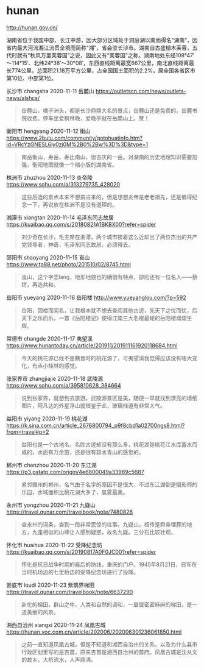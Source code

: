 # hunan

http://hunan.gov.cn/

湖南省位于我国中部、长江中游，因大部分区域处于洞庭湖以南而得名“湖南”，因省内最大河流湘江流贯全境而简称“湘”，省会驻长沙市。湖南自古盛植木芙蓉，五代时就有“秋风万里芙蓉国”之说，因此又有“芙蓉国”之称。湖南地处东经108°47′～114°15′、北纬24°38′～30°08′，东西直线距离最宽667公里，南北直线距离最长774公里，总面积21.18万平方公里，占全国国土面积的2.2%，居全国各省区市第10位、中部第1位。

长沙市 changsha 2020-11-11 岳麓山 https://outletscn.com/news/outlets-news/alshcs/

> 岳麓山，橘子洲头，都是长沙鼎鼎大名的景点，岳麓山还是免费的。岳麓书院收费。停车坐爱枫林晚，爱晚亭就在岳麓山上。赞！

衡阳市 hengyang 2020-11-12 衡山 https://www.2bulu.com/community/gotohuatinfo.htm?id=VRcYzGNESL6iy0zj0M%2B0%2Bw%3D%3D&type=1

> 南岳衡山，寿岳，寿比南山，很吉庆的一岳。对湖南的历史地理知识需要加强，衡阳地图就像一个缩小版的湖南省。

株洲市 zhuzhou 2020-11-13 炎帝陵 https://www.sohu.com/a/313279735_428020

> 这些后造的景点本来不想搞进来的，但是想想炎帝是老老祖先，还是值得纪念一下，再说放在株洲不是没有道理的。

湘潭市 xiangtan 2020-11-14 毛泽东同志故居 https://kuaibao.qq.com/s/20180821A1BKBX00?refer=spider

> 刘少奇在长沙，毛主席在湘潭，两个城市挨着这么近却出了两位杰出的共产党领导者，神奇，毛泽东同志故居，必须得去。

邵阳市 shaoyang 2020-11-15 崀山 https://www.tp88.net/photo/201510/02/8745.html

> 崀山，这个字念lang，地形地貌也的确很有特点，邵阳还有一位名人——蔡锷，再造共和。

岳阳市 yueyang 2020-11-16 岳阳楼 http://www.yueyanglou.com/?p=592

> 岳阳，因楼而闻名，让我根本就不想去查阅其他古迹，先天下之忧而忧，后天下之乐而乐，一首《岳阳楼记》使得江南三大名楼最矮的岳阳楼熠熠生辉。

常德市 changde 2020-11-17 夷望溪 https://www.hunantoday.cn/article/201911/201911161920118684.html

> 今天的桃花源已经不是魏晋时的桃花源了，可夷望溪我觉得应该没有啥大变化，有点小桂林的感觉。

张家界市 zhangjiajie 2020-11-18 武陵源 https://www.sohu.com/a/395810628_384664

> 说到张家界，就想到去旅游。武陵源景区是美，随便一早就找到漂亮的墙纸图片，阿凡达的外星浮山就借鉴于此，玻璃栈道有非常大气。

益阳市 yiyang 2020-11-19 桃花湖 https://k.sina.com.cn/article_2676800794_p9f8cbd1a02700ngs8.html?from=travel#p=2

> 益阳也是一个古地名，名胜古迹却没有那么多，桃花湖是桃花江水库蓄水而成的，水面有万余亩，还是很有碧水青山的感觉的。

郴州市 chenzhou 2020-11-20 东江湖 https://p3.pstatp.com/origin/4e6800049a33989c5687

> 紧邻赣州的郴州，名气由于名字的原因不是很大，不过东江湖倒是摄影师的乐园，水域面积比桃花湖大多了，晨雾最美。

永州市 yongzhou 2020-11-21 九嶷山 https://travel.qunar.com/travelbook/note/7480826

> 查永州的词条，查到一段非常震惊的往事。九嶷山，相传是舜帝埋葬的地方，九座相似的山峰让人感到疑惑，故名九嶷。三分石比较壮观。

怀化市 huaihua 2020-11-22 受降纪念坊 https://kuaibao.qq.com/s/20190817A0F0JC00?refer=spider

> 怀化是抗日战争时期的最后的防线，重庆的门户。1945年8月21日，日军在当时机场边的七里桥边的受降纪念坊进行了投降。

娄底市 loudi 2020-11-23 紫鹊界梯田 https://travel.qunar.com/travelbook/note/6637290

> 新化的梯田，群山之中，人类和自然的调和，一层层密密麻麻的梯田，是一道美丽的风景。

湘西自治州 xiangxi 2020-11-24 凤凰古城 https://hunan.voc.com.cn/article/202006/202006301236061850.html

> 之前一直知道凤凰古城，但是不知道和湘西自治州的关系，以及为什么县市行政区划里写的是吉首，原来吉首是湘西自治州的首府。凤凰古城是沈从文的故乡，大桥流水，人声鼎沸。